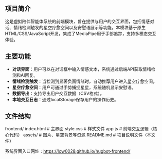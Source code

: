 ## 项目简介
这是虚拟陪伴智能体系统的前端模块，旨在提供与用户的交互界面，包括情感对话、情绪检测触发的星空疗愈空间以及安慰语展示等功能。本模块基于原生HTML/CSS/JavaScript开发，集成了MediaPipe用于手部追踪，支持多模态交互体验。

## 主要功能
- **对话界面**：用户可以在对话框中输入情感文本，系统通过后端API获取情绪检测和AI回复。
- **情绪检测触发**：当检测到显著负面情绪时，自动推荐用户进入星空疗愈空间。
- **星空疗愈空间**：用户可通过手势捕捉星星，系统随机显示安慰语。
- **数据导出**：支持导出用户交互数据（CSV格式）。
- **本地交互日志**：通过localStorage保存用户的操作历史。

## 文件结构
frontend/
index.html # 主界面
style.css # 样式文件
app.js # 前端交互逻辑（核心代码）
assets/ # 图片、星空背景等资源
README.md # 项目说明文件（本文件）

系统界面入口网址：https://low0028.github.io/hugbot-frontend/
